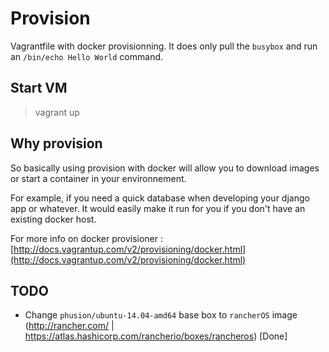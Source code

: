 # Provision

Vagrantfile with docker provisionning. It does only pull the `busybox` and run an `/bin/echo Hello World` command.

## Start VM

> vagrant up

## Why provision

So basically using provision with docker will allow you to download images or start a container in your environnement. 

For example, if you need a quick database when developing your django app or whatever. It would easily make it run for you if you don't have an existing docker host.

For more info on docker provisioner : [http://docs.vagrantup.com/v2/provisioning/docker.html](http://docs.vagrantup.com/v2/provisioning/docker.html)

## TODO

* Change `phusion/ubuntu-14.04-amd64` base box to `rancherOS` image (http://rancher.com/ | https://atlas.hashicorp.com/rancherio/boxes/rancheros) [Done]
